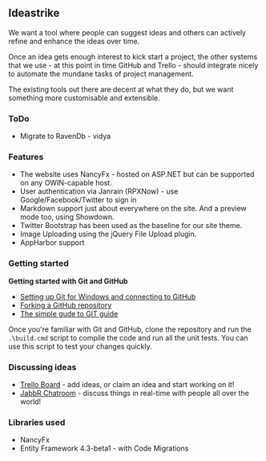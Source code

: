 ## Ideastrike

We want a tool where people can suggest ideas and others can actively refine and enhance the ideas over time. 

Once an idea gets enough interest to kick start a project, the other systems that we use  - at this point in time GitHub and Trello - should integrate nicely to automate the mundane tasks of project management.

The existing tools out there are decent at what they do, but we want something more customisable and extensible.

### ToDo

 * Migrate to RavenDb - vidya

### Features

 * The website uses NancyFx - hosted on ASP.NET but can be supported on any OWIN-capable host.
 * User authentication via Janrain (RPXNow) - use Google/Facebook/Twitter to sign in
 * Markdown support just about everywhere on the site. And a preview mode too, using Showdown.
 * Twitter Bootstrap has been used as the baseline for our site theme.
 * Image Uploading using the jQuery File Upload plugin.
 * AppHarbor support 

### Getting started

**Getting started with Git and GitHub**

 * [Setting up Git for Windows and connecting to GitHub](http://help.github.com/win-set-up-git/)
 * [Forking a GitHub repository](http://help.github.com/fork-a-repo/)
 * [The simple gude to GIT guide](http://rogerdudler.github.com/git-guide/)

Once you're familiar with Git and GitHub, clone the repository and run the ```.\build.cmd``` script to compile the code and run all the unit tests. You can use this script to test your changes quickly.

### Discussing ideas 

* [Trello Board](https://trello.com/board/ideastrike/4f137b417201526045146b8a) - add ideas, or claim an idea and start working on it!
* [JabbR Chatroom](http://jabbr.net/#/rooms/Ideastrike) - discuss things in real-time with people all over the world!

### Libraries used

 * NancyFx
 * Entity Framework 4.3-beta1 - with Code Migrations
